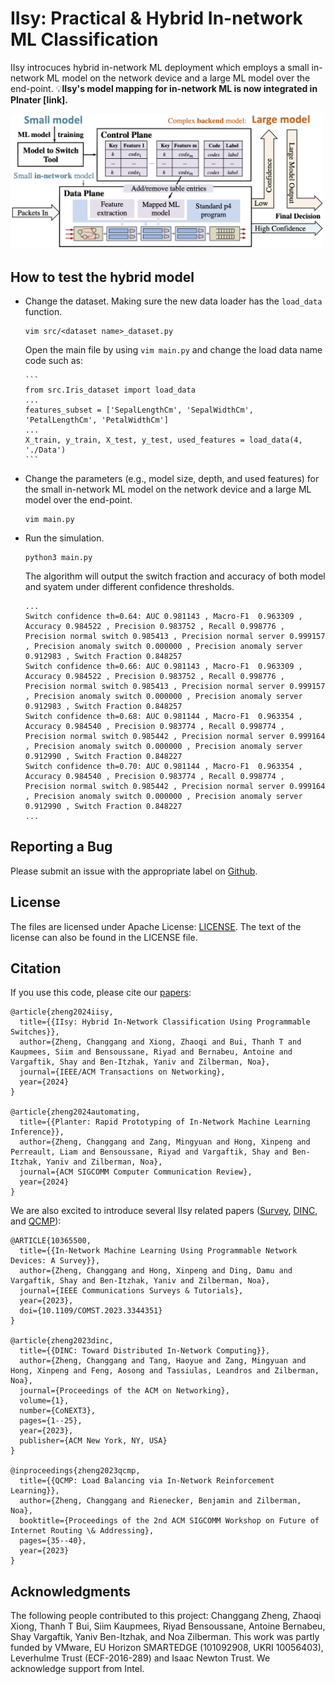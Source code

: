 # IIsy: Practical & Hybrid In-network ML Classification

IIsy introcuces hybrid in-network ML deployment which employs a small in-network ML model on the network device and a large ML model over the end-point. 💡**IIsy's model mapping for in-network ML is now integrated in Plnater [link].**

<img src="src/IIsy.png" width = "500"  align= left/>

## How to test the hybrid model

- Change the dataset. Making sure the new data loader has the ```load_data``` function.
		
     ```
     vim src/<dataset name>_dataset.py
     ```
     Open the main file by using ```vim main.py``` and change the load data name code such as:
     
	  ```
	  from src.Iris_dataset import load_data
	  ...
	  features_subset = ['SepalLengthCm', 'SepalWidthCm', 'PetalLengthCm', 'PetalWidthCm']
	  ...
	  X_train, y_train, X_test, y_test, used_features = load_data(4, './Data')
	  ```
    
- Change the parameters (e.g., model size, depth, and used features) for the small in-network ML model on the network device and a large ML model over the end-point.
		
     ```
     vim main.py
     ```
- Run the simulation.
	
    ```
    python3 main.py
    ``` 
    The algorithm will output the switch fraction and accuracy of both model and syatem under different confidence thresholds.
    
    ```
    ...
    Switch confidence th=0.64: AUC 0.981143 , Macro-F1  0.963309 , Accuracy 0.984522 , Precision 0.983752 , Recall 0.998776 , Precision normal switch 0.985413 , Precision normal server 0.999157  , Precision anomaly switch 0.000000 , Precision anomaly server 0.912983 , Switch Fraction 0.848257
    Switch confidence th=0.66: AUC 0.981143 , Macro-F1  0.963309 , Accuracy 0.984522 , Precision 0.983752 , Recall 0.998776 , Precision normal switch 0.985413 , Precision normal server 0.999157  , Precision anomaly switch 0.000000 , Precision anomaly server 0.912983 , Switch Fraction 0.848257
    Switch confidence th=0.68: AUC 0.981144 , Macro-F1  0.963354 , Accuracy 0.984540 , Precision 0.983774 , Recall 0.998774 , Precision normal switch 0.985442 , Precision normal server 0.999164  , Precision anomaly switch 0.000000 , Precision anomaly server 0.912990 , Switch Fraction 0.848227
    Switch confidence th=0.70: AUC 0.981144 , Macro-F1  0.963354 , Accuracy 0.984540 , Precision 0.983774 , Recall 0.998774 , Precision normal switch 0.985442 , Precision normal server 0.999164  , Precision anomaly switch 0.000000 , Precision anomaly server 0.912990 , Switch Fraction 0.848227
    ...
    ``` 
    
    
## Reporting a Bug
Please submit an issue with the appropriate label on [Github](../../issues).

## License

The files are licensed under Apache License: [LICENSE](./LICENSE). The text of the license can also be found in the LICENSE file.

## Citation
If you use this code, please cite our [papers](https://dl.acm.org/doi/abs/10.1145/3472716.3472846):

```
@article{zheng2024iisy,
  title={{IIsy: Hybrid In-Network Classification Using Programmable Switches}},
  author={Zheng, Changgang and Xiong, Zhaoqi and Bui, Thanh T and Kaupmees, Siim and Bensoussane, Riyad and Bernabeu, Antoine and Vargaftik, Shay and Ben-Itzhak, Yaniv and Zilberman, Noa},
  journal={IEEE/ACM Transactions on Networking},
  year={2024}
}

@article{zheng2024automating,
  title={{Planter: Rapid Prototyping of In-Network Machine Learning Inference}},
  author={Zheng, Changgang and Zang, Mingyuan and Hong, Xinpeng and Perreault, Liam and Bensoussane, Riyad and Vargaftik, Shay and Ben-Itzhak, Yaniv and Zilberman, Noa},
  journal={ACM SIGCOMM Computer Communication Review},
  year={2024}
}
```


We are also excited to introduce several IIsy related papers ([Survey](https://ora.ox.ac.uk/objects/uuid:ffa3130b-140d-4e19-973a-c4800cfacf70/download_file?file_format=application%2Fpdf&safe_filename=Zheng_et_al_2023_In-network_machine_learning.pdf&type_of_work=Journal+article), [DINC](https://ora.ox.ac.uk/objects/uuid:30f4bf57-95bb-4477-aa4d-77d0b9ce76b0/download_file?file_format=application%2Fpdf&safe_filename=Zheng_et_al_2023_DINC_toward_distributed.pdf&type_of_work=Conference+item), and [QCMP](https://ora.ox.ac.uk/objects/uuid:43a1cd2a-0b5b-4570-9e88-bbb4d8df43a6/files/sgq67js54f)): 

```
@ARTICLE{10365500,
  title={{In-Network Machine Learning Using Programmable Network Devices: A Survey}}, 
  author={Zheng, Changgang and Hong, Xinpeng and Ding, Damu and Vargaftik, Shay and Ben-Itzhak, Yaniv and Zilberman, Noa},
  journal={IEEE Communications Surveys & Tutorials}, 
  year={2023},
  doi={10.1109/COMST.2023.3344351}
}

@article{zheng2023dinc,
  title={{DINC: Toward Distributed In-Network Computing}},
  author={Zheng, Changgang and Tang, Haoyue and Zang, Mingyuan and Hong, Xinpeng and Feng, Aosong and Tassiulas, Leandros and Zilberman, Noa},
  journal={Proceedings of the ACM on Networking},
  volume={1},
  number={CoNEXT3},
  pages={1--25},
  year={2023},
  publisher={ACM New York, NY, USA}
}

@inproceedings{zheng2023qcmp,
  title={{QCMP: Load Balancing via In-Network Reinforcement Learning}},
  author={Zheng, Changgang and Rienecker, Benjamin and Zilberman, Noa},
  booktitle={Proceedings of the 2nd ACM SIGCOMM Workshop on Future of Internet Routing \& Addressing},
  pages={35--40},
  year={2023}
}
```

## Acknowledgments
The following people contributed to this project: Changgang Zheng, Zhaoqi Xiong, Thanh T Bui, Siim Kaupmees, Riyad Bensoussane, Antoine Bernabeu, Shay Vargaftik, Yaniv Ben-Itzhak, and Noa Zilberman. This work was partly funded by VMware, EU Horizon SMARTEDGE (101092908, UKRI 10056403), Leverhulme Trust (ECF-2016-289) and Isaac Newton Trust. We acknowledge support from Intel. 
